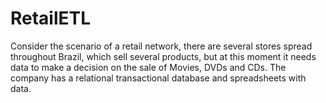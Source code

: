 # RetailETL
 Consider the scenario of a retail network, there are several stores spread throughout Brazil, which sell several products, but at this moment it needs data to make a decision on the sale of Movies, DVDs and CDs.  The company has a relational transactional database and spreadsheets with data.
